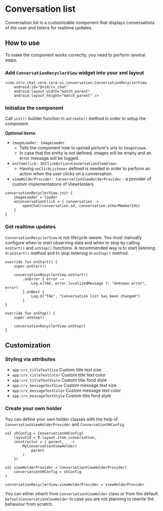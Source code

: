 # Conversation list

Conversation list is a customizable component that displays
conversations of the user and listens for realtime updates.

## How to use

To make the component works correctly, you need to perform several
steps.

### Add `ConversationRecyclerView` widget into your xml layout

```
<com.strv.chat.core.core.ui.conversation.ConversationRecyclerView
    android:id="@+id/rv_chat"
    android:layout_width="match_parent"
    android:layout_height="match_parent" />
```
### Initialize the component
Call `init()` builder function in `onCreate()` method in order to setup
the component.

**Optional items**:
- `imageLoader: ImageLoader` 
  -   Tells the component how to upload picture's urls to `ImageView`s.
  -   In case that the entity is not defined, images will be empty and
      an error message will be logged.
- `onItemClick: OnClickAction<ConversationItemView>`
  -  Having `onClickListener` defined is needed in order to perform an
     action when the user clicks on a conversation.
- `viewHolderProvider: ConversationViewHolderProvider` - a provider of
  custom implementations of ViewHolders
     
```
conversationRecyclerView.init {
    imageLoader = loader
    onConversationClick = { conversation ->
        openChat(conversation.id, conversation.otherMemberIds)
    }
}   
```

### Get realtime updates
`ConversationRecyclerView` is not lifecycle-aware. You must manually
configure when to start observing data and when to stop by calling
`onStart()` and `onStop()` functions. A recommended way is to start
listening in `onStart()` method and to stop listening in `onStop()`
method.

```
override fun onStart() {
    super.onStart()

    conversationRecyclerView.onStart()
        .onError { error ->
            Log.e(TAG, error.localizedMessage ?: "Unknown error", error)
        }.onNext {
            Log.d("TAG", "Conversation list has been changed")
        }
}

override fun onStop() {
    super.onStop()

    conversationRecyclerView.onStop()
}
```

## Customization

### Styling via attributes
- `app:crv_titleTextSize` Custom title text size
- `app:crv_titleTextColor` Custom title text color
- `app:crv_titleTextStyle` Custom title fond style
- `app:crv_messageTextSize` Custom message text size
- `app:crv_messageTextColor` Custom message text color
- `app:crv_messageTextStyle` Custom title fond style


### Create your own holder
You can define your own holder classes with the help of
`ConversationViewHolderProvider` and `ConversationVHConfig`.

```
val vhConfig = ConversationVHConfig(
    layoutId = R.layout.item_conversation,
    constructor = { parent, _ ->
        MyConversationViewHolder(
            parent
        )
    })

val viewHolderProvider = ConversationViewHolderProvider(
    conversationVHConfig = vhConfig
)

conversationRecyclerView.viewHolderProvider = viewHolderProvider
```

You can either inherit from `ConversationViewHolder` class or from the
default `DefaultConversationViewHolder` in case you are not planning to
rewrite the behaviour from scratch.